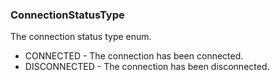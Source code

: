 ### ConnectionStatusType
The connection status type enum.

- CONNECTED - The connection has been connected.
- DISCONNECTED - The connection has been disconnected.
